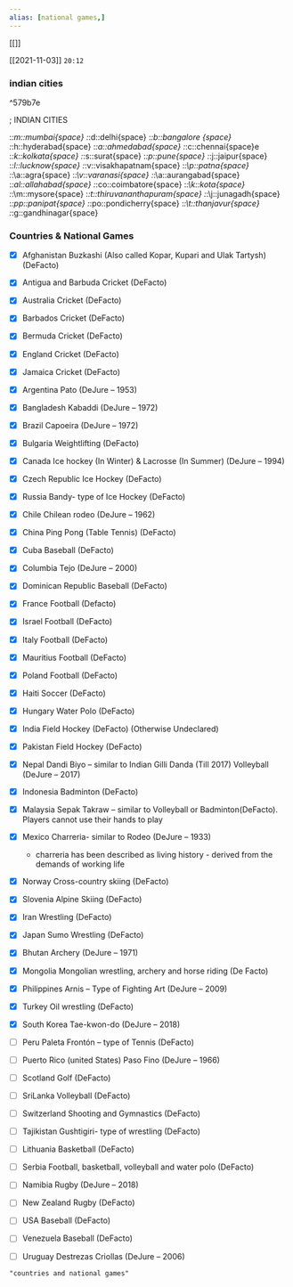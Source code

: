 ```yaml
---
alias: [national games,]
---
```

[[]]

[[2021-11-03]] `20:12`
### indian cities

^579b7e

; INDIAN CITIES

:*:m\::mumbai{space}
:*:d\::delhi{space}
:*:b\::bangalore {space}
:*:h\::hyderabad{space}
:*:a\::ahmedabad{space}
:*:c\::chennai{space}e
:*:k\::kolkata{space}
:*:s\::surat{space}
:*:p\::pune{space}
:*:j\::jaipur{space}
:*:l\::lucknow{space}
:*:v\::visakhapatnam{space}
:*:\p::patna{space}
:*:\a::agra{space}
:*:\v::varanasi{space}
:*:\a::aurangabad{space}
:*:al\::allahabad{space}
:*:co\::coimbatore{space}
:*:\k::kota{space}
:*:\m::mysore{space}
:*:t\::thiruvananthapuram{space}
:*:\j::junagadh{space}
:*:pp\::panipat{space}
:*:po\::pondicherry{space}
:*:\t::thanjavur{space}
:*:g\::gandhinagar{space}

### Countries & National Games
- [x] Afghanistan	Buzkashi (Also called Kopar, Kupari and Ulak Tartysh) (DeFacto)

- [x] Antigua and Barbuda	Cricket (DeFacto)
- [x] Australia	                 Cricket (DeFacto)
- [x] Barbados                     Cricket (DeFacto)
- [x] Bermuda	                     Cricket (DeFacto)
- [x] England      	                Cricket (DeFacto)
- [x] Jamaica	                       Cricket (DeFacto)

- [x] Argentina                     Pato (DeJure – 1953)
- [x] Bangladesh                 Kabaddi (DeJure – 1972)
- [x] Brazil	                           Capoeira (DeJure – 1972)
- [x] Bulgaria	                 Weightlifting (DeFacto)

- [x] Canada	                        Ice hockey (In Winter) & Lacrosse (In Summer) (DeJure – 1994)
- [x] Czech Republic	           Ice Hockey (DeFacto)
- [x] Russia	                           Bandy- type of Ice Hockey (DeFacto)

- [x] Chile	                             Chilean rodeo (DeJure – 1962)
- [x] China	                            Ping Pong (Table Tennis) (DeFacto)
- [x] Cuba	                            Baseball (DeFacto)
- [x] Columbia                        Tejo (DeJure – 2000)
- [x] Dominican Republic	 Baseball (DeFacto)

- [x] France	                           Football (Defacto)
- [x] Israel	                              Football (DeFacto)
- [x] Italy	                               Football (DeFacto)
- [x] Mauritius                         Football (DeFacto)
- [x] Poland	                           Football (DeFacto)

- [x] Haiti	                              Soccer (DeFacto)
- [x] Hungary	                         Water Polo (DeFacto)

- [x] India	                             Field Hockey (DeFacto) (Otherwise Undeclared)
- [x] Pakistan	                   Field Hockey (DeFacto)
- [x] Nepal	                           Dandi Biyo – similar to Indian Gilli Danda (Till 2017) Volleyball (DeJure – 2017)

- [x] Indonesia	Badminton (DeFacto)
- [x] Malaysia	Sepak Takraw – similar to Volleyball or Badminton(DeFacto). Players cannot use their hands to play


- [x] Mexico	Charreria- similar to Rodeo (DeJure – 1933)
	- charreria has been described as living history - derived from the demands of working life

- [x] Norway	Cross-country skiing (DeFacto)
- [x] Slovenia	Alpine Skiing (DeFacto)


- [x] Iran	              Wrestling (DeFacto)
- [x] Japan	           Sumo Wrestling (DeFacto)
- [x] Bhutan	          Archery (DeJure – 1971)
- [x] Mongolia	Mongolian wrestling, archery and horse riding (De Facto)
- [x] Philippines	 Arnis – Type of Fighting Art (DeJure – 2009)
- [x] Turkey	           Oil wrestling (DeFacto)
- [x] South Korea   Tae-kwon-do (DeJure – 2018)

- [ ] Peru	Paleta Frontón – type of Tennis (DeFacto)
- [ ] Puerto Rico (united States)	Paso Fino (DeJure – 1966)
- [ ] Scotland	Golf (DeFacto)
- [ ] SriLanka	Volleyball (DeFacto)
- [ ] Switzerland	Shooting and Gymnastics (DeFacto)
- [ ] Tajikistan	Gushtigiri- type of wrestling (DeFacto)

- [ ] Lithuania	        Basketball (DeFacto)
- [ ] Serbia	Football, basketball, volleyball and water polo (DeFacto)
- [ ] Namibia	            Rugby (DeJure – 2018)
- [ ] New Zealand	Rugby (DeFacto)
- [ ] USA	            Baseball (DeFacto)
- [ ] Venezuela	Baseball (DeFacto)

- [ ] Uruguay	Destrezas Criollas (DeJure – 2006)


```query
"countries and national games"
```